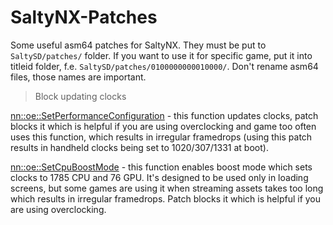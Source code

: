 # SaltyNX-Patches
Some useful asm64 patches for SaltyNX. They must be put to `SaltySD/patches/` folder. If you want to use it for specific game, put it into titleid folder, f.e. `SaltySD/patches/0100000000010000/`. Don't rename asm64 files, those names are important.

> Block updating clocks

[nn::oe::SetPerformanceConfiguration](https://github.com/masagrator/SaltyNX-Patches/blob/main/BlockUpdatingClocks/_ZN2nn2oe27SetPerformanceConfigurationENS0_15PerformanceModeEi.asm64) - this function updates clocks, patch blocks it which is helpful if you are using overclocking and game too often uses this function, which results in irregular framedrops (using this patch results in handheld clocks being set to 1020/307/1331 at boot).

[nn::oe::SetCpuBoostMode](https://github.com/masagrator/SaltyNX-Patches/blob/main/BlockUpdatingClocks/_ZN2nn2oe15SetCpuBoostModeENS0_12CpuBoostModeE.asm64) - this function enables boost mode which sets clocks to 1785 CPU and 76 GPU. It's designed to be used only in loading screens, but some games are using it when streaming assets takes too long which results in irregular framedrops. Patch blocks it which is helpful if you are using overclocking.
